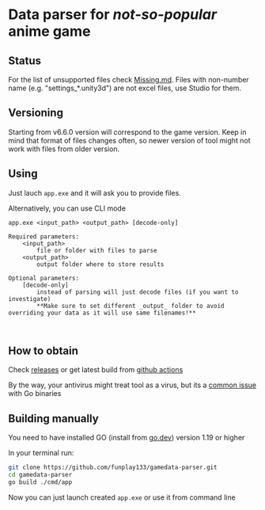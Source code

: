 # Data parser for *not-so-popular* anime game

## Status
For the list of unsupported files check [Missing.md](Missing.md).
Files with non-number name (e.g. "settings_*.unity3d") are not excel files, use Studio for them.

## Versioning
Starting from v6.6.0 version will correspond to the game version. 
Keep in mind that format of files changes often, so newer version of tool might not work with files from older version. 

## Using
Just lauch `app.exe` and it will ask you to provide files.

Alternatively, you can use CLI mode
```
app.exe <input_path> <output_path> [decode-only]

Required parameters:
    <input_path>
        file or folder with files to parse
    <output_path>
        output folder where to store results

Optional parameters:
    [decode-only]
        instead of parsing will just decode files (if you want to investigate)
        **Make sure to set different _output_ folder to avoid overriding your data as it will use same filenames!**

    
```

## How to obtain
Check [releases](https://github.com/funplay133/gamedata-parser/releases/latest) 
or get latest build from [github actions](https://github.com/funplay133/gamedata-parser/actions/workflows/build.yml)

By the way, your antivirus might treat tool as a virus, but its a [common issue](https://go.dev/doc/faq#virus) with Go binaries 

## Building manually
You need to have installed GO (install from [go.dev](https://go.dev)) version 1.19 or higher

In your terminal run:
```sh
git clone https://github.com/funplay133/gamedata-parser.git
cd gamedata-parser
go build ./cmd/app
```

Now you can just launch created `app.exe` or use it from command line
